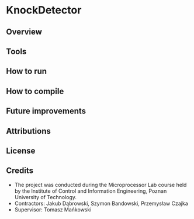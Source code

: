 # KnockDetector

## Overview

## Tools

## How to run

## How to compile

## Future improvements

## Attributions

## License

## Credits

* The project was conducted during the Microprocessor Lab course held by the Institute of Control and Information Engineering, Poznan University of Technology.
* Contractors: Jakub Dąbrowski, Szymon Bandowski, Przemysław Czajka
* Supervisor: Tomasz Mańkowski
